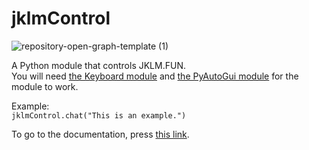 # jklmControl
![repository-open-graph-template (1)](https://user-images.githubusercontent.com/87028703/172899913-2e51720b-cc6f-4bbb-9d81-6575fceb0a41.png)

 A Python module that controls JKLM.FUN.  
 You will need [the Keyboard module](https://pypi.org/project/keyboard/) and [the PyAutoGui module](https://pypi.org/project/PyAutoGUI/) for the module to work.  
 
 Example:  
 `jklmControl.chat("This is an example.")`

To go to the documentation, press [this link](https://github.com/kareemsaf/jklmControl/wiki).
